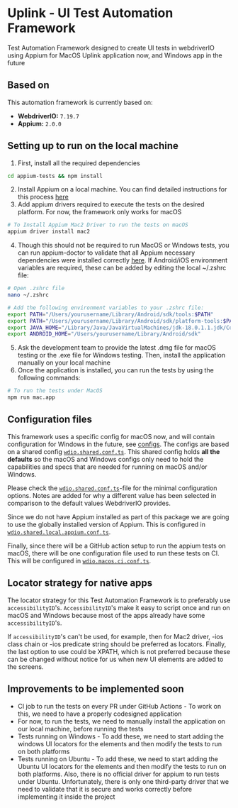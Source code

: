 # Uplink - UI Test Automation Framework

Test Automation Framework designed to create UI tests in webdriverIO using Appium for MacOS Uplink application now, and Windows app in the future 

## Based on

This automation framework is currently based on:

- **WebdriverIO:** `7.19.7`
- **Appium:** `2.0.0`

## Setting up to run on the local machine

1. First, install all the required dependencies
```sh
cd appium-tests && npm install
```
2. Install Appium on a local machine. You can find detailed instructions for this process [here](https://appium.io/docs/en/about-appium/getting-started/)
3. Add appium drivers required to execute the tests on the desired platform. For now, the framework only works for macOS
```sh
# To Install Appium Mac2 Driver to run the tests on macOS
appium driver install mac2
```
4. Though this should not be required to run MacOS or Windows tests, you can run appium-doctor to validate that all Appium necessary dependencies were installed correctly [here](https://github.com/appium/appium-doctor). If Android/iOS environment variables are required, these can be added by editing the local ~/.zshrc file:
```sh
# Open .zshrc file
nano ~/.zshrc

# Add the following environment variables to your .zshrc file:
export PATH="/Users/yourusername/Library/Android/sdk/tools:$PATH"
export PATH="/Users/yourusername/Library/Android/sdk/platform-tools:$PATH"
export JAVA_HOME="/Library/Java/JavaVirtualMachines/jdk-18.0.1.1.jdk/Contents/Home" # Replace with the JDK folder from the JDK version installed on your machine
export ANDROID_HOME="/Users/yourusername/Library/Android/sdk"
```

5. Ask the development team to provide the latest .dmg file for macOS testing or the .exe file for Windows testing. Then, install the application manually on your local machine
6. Once the application is installed, you can run the tests by using the following commands:
```sh
# To run the tests under MacOS
npm run mac.app
```

## Configuration files

This framework uses a specific config for macOS now, and will contain configuration for Windows in the future, see [configs](./config). The configs are based on a shared config
[`wdio.shared.conf.ts`](./config/wdio.shared.conf.ts).
This shared config holds **all the defaults** so the macOS and Windows configs only need to hold the capabilities and specs that are needed
for running on macOS and/or Windows.

Please check the [`wdio.shared.conf.ts`](./config/wdio.shared.conf.ts)-file for the minimal configuration options. Notes are added for why
a different value has been selected in comparison to the default values WebdriverIO provides.

Since we do not have Appium installed as part of this package we are going to use the globally installed version of Appium. This is
configured in [`wdio.shared.local.appium.conf.ts`](./config/wdio.shared.local.appium.conf.ts).

Finally, since there will be a GitHub action setup to run the appium tests on macOS, there will be one configuration file used to run these tests on CI. This will be configured in [`wdio.macos.ci.conf.ts`](./config/wdio.macos.ci.conf.ts).

## Locator strategy for native apps

The locator strategy for this Test Automation Framework is to preferably use `accessibilityID`'s. `AccessibilityID`'s make it easy to script once and run on macOS and Windows because most of the apps already have some `accessibilityID`'s.

If `accessibilityID`'s can't be used, for example, then for Mac2 driver, -ios class chain or -ios predicate string should be preferred as locators. Finally, the last option to use could be XPATH, which is not preferred because these can be changed without notice for us when new UI elements are added to the screens.

## Improvements to be implemented soon

- CI job to run the tests on every PR under GitHub Actions - To work on this, we need to have a properly codesigned application
- For now, to run the tests, we need to manually install the application on our local machine, before running the tests
- Tests running on Windows - To add these, we need to start adding the windows UI locators for the elements and then modify the tests to run on both platforms
- Tests running on Ubuntu - To add these, we need to start adding the Ubuntu UI locators for the elements and then modify the tests to run on both platforms. Also, there is no official driver for appium to run tests under Ubuntu. Unfortunately, there is only one third-party driver that we need to validate that it is secure and works correctly before implementing it inside the project
